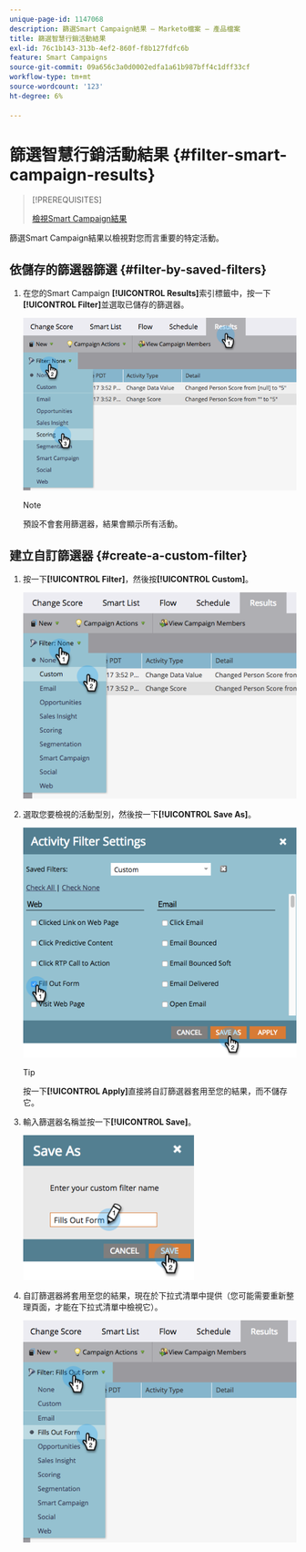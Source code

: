 ```yaml
---
unique-page-id: 1147068
description: 篩選Smart Campaign結果 — Marketo檔案 — 產品檔案
title: 篩選智慧行銷活動結果
exl-id: 76c1b143-313b-4ef2-860f-f8b127fdfc6b
feature: Smart Campaigns
source-git-commit: 09a656c3a0d0002edfa1a61b987bff4c1dff33cf
workflow-type: tm+mt
source-wordcount: '123'
ht-degree: 6%

---
```


# 篩選智慧行銷活動結果 {#filter-smart-campaign-results}

>[!PREREQUISITES]
>
>[檢視Smart Campaign結果](/help/marketo/product-docs/core-marketo-concepts/smart-campaigns/smart-campaign-data/view-smart-campaign-results.md)

篩選Smart Campaign結果以檢視對您而言重要的特定活動。

## 依儲存的篩選器篩選 {#filter-by-saved-filters}

1. 在您的Smart Campaign **[!UICONTROL Results]**&#x200B;索引標籤中，按一下&#x200B;**[!UICONTROL Filter]**&#x200B;並選取已儲存的篩選器。

   ![](assets/filter-smart-campaign-results-1.png)

   >[!NOTE]
   >
   >預設不會套用篩選器，結果會顯示所有活動。

## 建立自訂篩選器 {#create-a-custom-filter}

1. 按一下&#x200B;**[!UICONTROL Filter]**，然後按&#x200B;**[!UICONTROL Custom]**。

   ![](assets/filter-smart-campaign-results-2.png)

1. 選取您要檢視的活動型別，然後按一下&#x200B;**[!UICONTROL Save As]**。

   ![](assets/filter-smart-campaign-results-3.png)

   >[!TIP]
   >
   >按一下&#x200B;**[!UICONTROL Apply]**&#x200B;直接將自訂篩選器套用至您的結果，而不儲存它。

1. 輸入篩選器名稱並按一下&#x200B;**[!UICONTROL Save]**。

   ![](assets/filter-smart-campaign-results-4.png)

1. 自訂篩選器將套用至您的結果，現在於下拉式清單中提供（您可能需要重新整理頁面，才能在下拉式清單中檢視它）。

   ![](assets/filter-smart-campaign-results-5.png)
